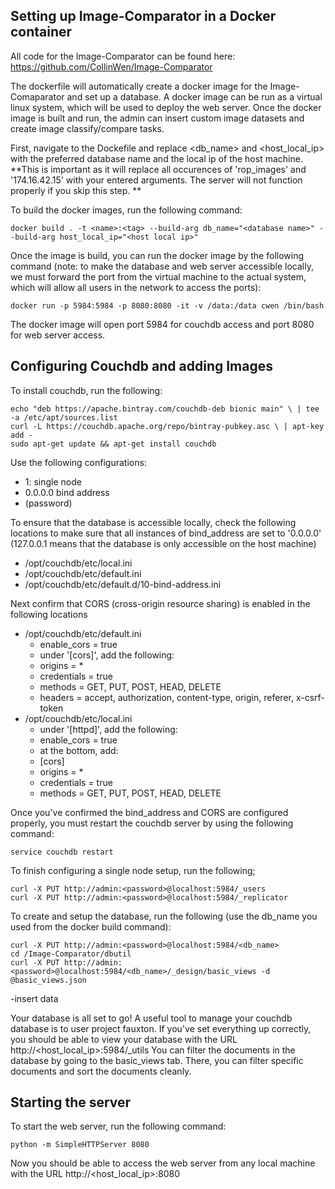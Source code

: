 ## Setting up Image-Comparator in a Docker container ##

All code for the Image-Comparator can be found here: https://github.com/CollinWen/Image-Comparator

The dockerfile will automatically create a docker image for the Image-Comaparator and set up a database. A docker image can be run as a virtual linux system, which will be used to deploy the web server. Once the docker image is built and run, the admin can insert custom image datasets and create image classify/compare tasks.

First, navigate to the Dockefile and replace <db_name> and <host_local_ip> with the preferred database name and the local ip of the host machine. **This is important as it will replace all occurences of 'rop_images' and '174.16.42.15' with your entered arguments. The server will not function properly if you skip this step. **

To build the docker images, run the following command:
```
docker build . -t <name>:<tag> --build-arg db_name="<database name>" --build-arg host_local_ip="<host local ip>"
```

Once the image is build, you can run the docker image by the following command (note: to make the database and web server accessible locally, we must forward the port from the virtual machine to the actual system, which will allow all users in the network to access the ports):
```
docker run -p 5984:5984 -p 8080:8080 -it -v /data:/data cwen /bin/bash
```

The docker image will open port 5984 for couchdb access and port 8080 for web server access.

## Configuring Couchdb and adding Images ##

To install couchdb, run the following:
```
echo "deb https://apache.bintray.com/couchdb-deb bionic main" \ | tee -a /etc/apt/sources.list
curl -L https://couchdb.apache.org/repo/bintray-pubkey.asc \ | apt-key add -
sudo apt-get update && apt-get install couchdb
```

Use the following configurations:
* 1: single node
* 0.0.0.0 bind address
* (password)

To ensure that the database is accessible locally, check the following locations to make sure that all instances of bind_address are set to '0.0.0.0' (127.0.0.1 means that the database is only accessible on the host machine)
* /opt/couchdb/etc/local.ini
* /opt/couchdb/etc/default.ini
* /opt/couchdb/etc/default.d/10-bind-address.ini

Next confirm that CORS (cross-origin resource sharing) is enabled in the following locations
* /opt/couchdb/etc/default.ini
    * enable_cors = true
    * under '[cors]', add the following:
	* origins = *
	* credentials = true
	* methods = GET, PUT, POST, HEAD, DELETE
	* headers = accept, authorization, content-type, origin, referer, x-csrf-token
* /opt/couchdb/etc/local.ini
    * under '[httpd]', add the following:
	* enable_cors = true
    * at the bottom, add:
	* [cors]
	* origins = *
	* credentials = true
	* methods = GET, PUT, POST, HEAD, DELETE

Once you've confirmed the bind_address and CORS are configured properly, you must restart the couchdb server by using the following command:
```
service couchdb restart
```

To finish configuring a single node setup, run the following;
```
curl -X PUT http://admin:<password>@localhost:5984/_users
curl -X PUT http://admin:<password>@localhost:5984/_replicator
```

To create and setup the database, run the following (use the db_name you used from the docker build command):
```
curl -X PUT http://admin:<password>@localhost:5984/<db_name>
cd /Image-Comparator/dbutil
curl -X PUT http://admin:<password>@localhost:5984/<db_name>/_design/basic_views -d @basic_views.json
```

-insert data

Your database is all set to go! A useful tool to manage your couchdb database is to user project fauxton. If you've set everything up correctly, you should be able to view your database with the URL http://<host_local_ip>:5984/_utils
You can filter the documents in the database by going to the basic_views tab. There, you can filter specific documents and sort the documents cleanly.

## Starting the server ##

To start the web server, run the following command:
```
python -m SimpleHTTPServer 8080
```

Now you should be able to access the web server from any local machine with the URL http://<host_local_ip>:8080

